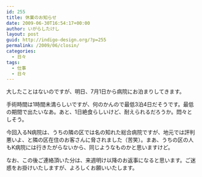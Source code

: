 ```yaml
---
id: 255
title: 休業のお知らせ
date: 2009-06-30T16:54:17+00:00
author: いがらしたけし
layout: post
guid: http://indigo-design.org/?p=255
permalink: /2009/06/closin/
categories:
  - 日々
tags:
  - 仕事
  - 日々
---
```

大したことはないのですが、明日、7月1日から病院にお泊まりしてきます。

手術時間は1時間未満らしいですが、何のかんので最低3泊4日だそうです。最低の期間で出たいなあ。あと、1日絶食らしいけど、耐えられるだろうか。悶々としそう。

今回入るN病院は、うちの隣の区では名の知れた総合病院ですが、地元では評判悪いよ、と隣の区在住のお客さんに脅されました（苦笑）。まあ、うちの区の人もK病院には行きたがらないから、同じようなものかと思いますけど。

なお、この後ご連絡頂いた分は、来週明け以降のお返事になると思います。ご迷惑をお掛けいたしますが、よろしくお願いいたします。